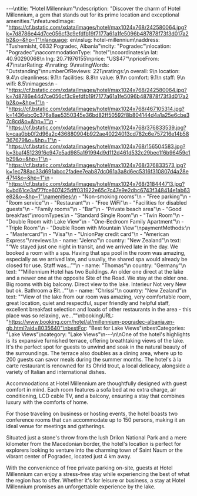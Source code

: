 ---\ntitle: "Hotel Millennium"\ndescription: "Discover the charm of Hotel Millennium, a gem that stands out for its prime location and exceptional amenities."\nfeaturedImage: "https://cf.bstatic.com/xdata/images/hotel/max1024x768/242580064.jpg?k=7d8786e44d7ce056cf3c9efdfb19f7177a61a1fe5096b487878f73f3d017a2b2&o=&hp=1"\nlanguage: en\nslug: hotel-millennium\naddress: "Tushemisht, 0832 Pogradec, Albania"\ncity: "Pogradec"\nlocation: "Pogradec"\naccommodationType: "hotel"\ncoordinates:\n  lat: 40.90290068\n  lng: 20.71976155\nprice: "US$47"\npriceFrom: 47\nstarRating: 4\nrating: 9\nratingWords: "Outstanding"\nnumberOfReviews: 221\nratings:\n  overall: 9\n  location: 9.4\n  cleanliness: 9.1\n  facilities: 8.8\n  value: 9.1\n  comfort: 9.1\n  staff: 9\n  wifi: 8.5\nimages:\n  - "https://cf.bstatic.com/xdata/images/hotel/max1024x768/242580064.jpg?k=7d8786e44d7ce056cf3c9efdfb19f7177a61a1fe5096b487878f73f3d017a2b2&o=&hp=1"\n  - "https://cf.bstatic.com/xdata/images/hotel/max1024x768/467105314.jpg?k=1436ebc0c376a8ae5350345e36bd82ff50592f8b804144d4a1a25e6cbe37c8cd&o=&hp=1"\n  - "https://cf.bstatic.com/xdata/images/hotel/max1024x768/376833539.jpg?k=caa0bb0f2d96a2c436880904b922ae40224013cd782c6e757216e14b58367679&o=&hp=1"\n  - "https://cf.bstatic.com/xdata/images/hotel/max1024x768/156504583.jpg?k=3baf451239f6c947e5ad985a191994d9d112d461d532c29bec1f6b96459c1b29&o=&hp=1"\n  - "https://cf.bstatic.com/xdata/images/hotel/max1024x768/376833573.jpg?k=1ec788ac33d691abcc2fadee7eab87dc061a3a8d6ec5316f310807d4a28e47f4&o=&hp=1"\n  - "https://cf.bstatic.com/xdata/images/hotel/max1024x768/318444713.jpg?k=bd61ce3af77fce607425dff031922e65c7c47e9e2dbc6743f348414e1ab63e82&o=&hp=1"\namenities:\n  - "Non-smoking rooms"\n  - "Free parking"\n  - "Room service"\n  - "Restaurant"\n  - "Free WiFi"\n  - "Facilities for disabled guests"\n  - "Family rooms"\n  - "Bar"\n  - "Private beach area"\n  - "Good breakfast"\nroomTypes:\n  - "Standard Single Room"\n  - "Twin Room"\n  - "Double Room with Lake View"\n  - "One-Bedroom Family Apartment"\n  - "Triple Room"\n  - "Double Room with Mountain View"\npaymentMethods:\n  - "Mastercard"\n  - "Visa"\n  - "UnionPay credit card"\n  - "American Express"\nreviews:\n  - name: "Jelena"\n    country: "New Zealand"\n    text: "“We stayed just one night in transit, and we arrived late in the day. We booked a room with a spa. Having that spa pool in the room was amazing, especially as we arrived late, and usually, the shared spa would already be closed for use. Staff was...”"\n  - name: "Thomas"\n    country: "Germany"\n    text: "“Millennium Hotel has two Buildings. An older one direct at the lake and a newer one at the opposite Site of the Road. We stay at the older one. Big rooms with big balcony. Direct view to the lake. Interieur Not very New but ok.
Bathroom a Bit...”"\n  - name: "Chrissi"\n    country: "New Zealand"\n    text: "“View of the lake from our room was amazing, very comfortable room, great location, quiet and respectful, super friendly and helpful staff, excellent breakfast selection and loads of other restaurants in the area - this place was so relaxing, we...”"\nbookingURL: "https://www.booking.com/hotel/al/millennium-pogradec-albania.en-gb.html?aid=8035640"\nbestFor: "Best for Lake Views"\nbestCategories: "Lake Views"\ncategory: "Lake Views"\n---\n\nOne of the hotel's highlights is its expansive furnished terrace, offering breathtaking views of the lake. It's the perfect spot for guests to unwind and soak in the natural beauty of the surroundings. The terrace also doubles as a dining area, where up to 200 guests can savor meals during the summer months. The hotel's à la carte restaurant is renowned for its Ohrid trout, a local delicacy, alongside a variety of Italian and international dishes.

Accommodations at Hotel Millennium are thoughtfully designed with guest comfort in mind. Each room features a sofa bed at no extra charge, air conditioning, LCD cable TV, and a balcony, ensuring a stay that combines luxury with the comforts of home.

For those traveling on business or hosting events, the hotel boasts two conference rooms that can accommodate up to 150 persons, making it an ideal venue for meetings and gatherings.

Situated just a stone's throw from the lush Drilon National Park and a mere kilometer from the Macedonian border, the hotel's location is perfect for explorers looking to venture into the charming town of Saint Naum or the vibrant center of Pogradec, located just 4 km away.

With the convenience of free private parking on-site, guests at Hotel Millennium can enjoy a stress-free stay while experiencing the best of what the region has to offer. Whether it's for leisure or business, a stay at Hotel Millennium promises an unforgettable experience by the lake.